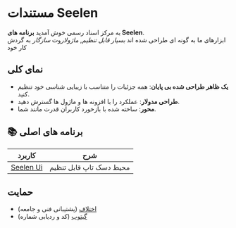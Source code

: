 # **مستندات Seelen**

به مرکز اسناد رسمی خوش آمدید **برنامه های Seelen**.\
ابزارهای ما به گونه ای طراحی شده اند _بسیار قابل تنظیم_, *ماژولار*وت _سازگار_ به
گردش کار خود

## نمای کلی

- **یک ظاهر طراحی شده بی پایان**: همه جزئیات را متناسب با زیبایی شناسی خود تنظیم
  کنید.
- **طراحی مدولار**: عملکرد را با افزونه ها و ماژول ها گسترش دهید.
- **محور**: ساخته شده با بازخورد کاربران قدرت مانند شما.

## **📚 برنامه های اصلی**

| کاربرد                       | شرح                     |
| ---------------------------- | ----------------------- |
| [Seelen Ui](/apps/seelen-ui) | محیط دسک تاپ قابل تنظیم |

## حمایت

- [اختلاف](https://discord.gg/ABfASx5ZAJ) (پشتیبانی فنی و جامعه)
- [گیتوب](https://github.com/Seelen-Inc) (کد و ردیابی شماره)
